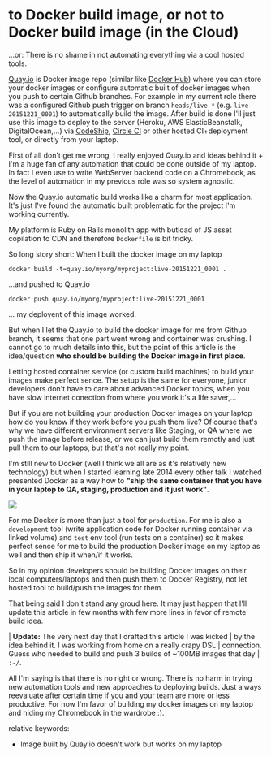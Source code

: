 # to Docker build image, or not to Docker build image (in the Cloud)

...or: There is no shame in not automating everything via a cool hosted tools.

[Quay.io](https://quay.io/) is Docker image repo (similar like [Docker Hub](https://hub.docker.com/))
where you can store your docker images or configure automatic built of
docker images when you push to certain Github branches. For example in my current role
there was a configured Github push trigger on branch `heads/live-*` (e.g. `live-20151221_0001`)
to automatically build the image. After build is done I'll just use this image
to deploy to the server (Heroku, AWS ElasticBeanstalk, DigitalOcean,...)
via [CodeShip](https://codeship.com/), [Circle CI](https://circleci.com) or other hosted CI+deployment tool, or
directly from your laptop.

First of all don't get me wrong, I really enjoyed Quay.io and ideas behind
it + I'm a huge fan of any automation that could be done outside of my
laptop. In fact I  even use to write WebServer backend code on a Chromebook,
as the level of automation in my previous role was so system agnostic.

Now the Quay.io automatic build works like a charm for most application.
It's just I've found the automatic built problematic for the project I'm working
currently.

My platform is Ruby on Rails monolith app
with butload of JS asset copilation to CDN and
therefore `Dockerfile` is bit tricky.

So long story short: When I built the docker image on my laptop

`docker build -t=quay.io/myorg/myproject:live-20151221_0001 .`

...and pushed to Quay.io

`docker push quay.io/myorg/myproject:live-20151221_0001`

... my deployent of this image worked.

But when I let the Quay.io to build the docker image for me from Github
branch, it seems that one part went wrong and container was crushing.
 I cannot go to much details into this, but the point of this article is the idea/question **who
should be building the Docker image in first place**.

Letting hosted container service (or custom build machines) to build your images make perfect sence.
The setup is the same for everyone, junior developers don't have to care
about advanced Docker topics, when you have slow internet conection from
where you work it's a life saver,...

But if you are not building your production Docker images on your laptop
how do you know if they work before you push them live?
Of course that's why we have different environment
servers like Staging, or QA where we push the image before release, or
we can just build them remotly and just pull them to our laptops, but
that's not really my point.

I'm still new to Docker (well I think we all are as it's relatively new
technology) but when I started learning late 2014 every other talk I
watched presented Docker as a way how to **"ship the same container that
you have in your laptop to QA, staging, production and it just work"**.

![](https://www.docker.com/sites/default/files/legal/small_v.png)

For me Docker is more than just a tool for `production`. For me is also a
`development` tool (write application code for Docker running container
via linked volume) and `test` env tool (run tests on a container)
so it makes perfect sence for me to build the
production Docker image on my laptop as well and then ship it when/if it works.

So in my opinion developers should be building Docker images on their
local computers/laptops and then push them to Docker Registry, not let hosted tool to build/push
the images for them.

That being said I don't stand any groud here. It may just happen that I'll
update this article in few months with few more lines in favor of remote
build idea.

| **Update:** The very next day that I drafted this article I was kicked
| by the idea behind it. I was working from home on a really crapy DSL
| connection. Guess who needed to build and push 3 builds of ~100MB images that day
| `:-/`.

All I'm saying is that there is no right or wrong. There is no harm in trying
new automation tools and new approaches to deploying builds. Just always reevaluate
after certain time if you and your
team are more or less productive. For now I'm favor of building my
docker images on my laptop and hiding my Chromebook in the wardrobe :).

relative keywords:

* Image built by Quay.io doesn't work but works on my laptop
